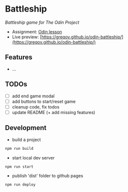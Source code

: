 # Battleship

_Battleship game for The Odin Project_

- Assignment: [Odin lesson](https://www.theodinproject.com/lessons/node-path-javascript-battleship)
- Live preview: [https://greqov.github.io/odin-battleship/](https://greqov.github.io/odin-battleship/)

## Features

- ...

## TODOs

- [ ] add end game modal
- [ ] add buttons to start/reset game
- [ ] cleanup code, fix todos
- [ ] update README (+ add missing features)

## Development

- build a project

```bash
npm run build
```

- start local dev server

```bash
npm run start
```

- publish 'dist' folder to github pages

```bash
npm run deploy
```
